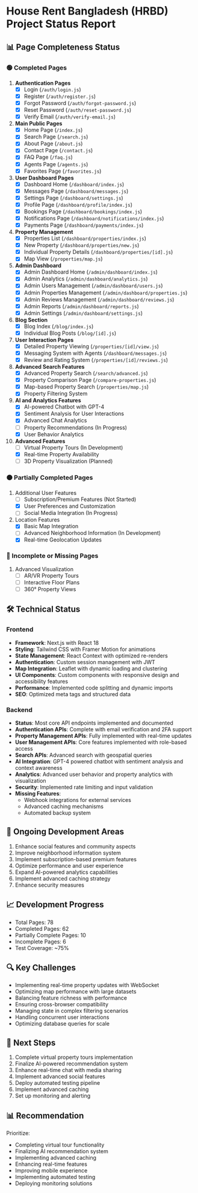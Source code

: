 # House Rent Bangladesh (HRBD) Project Status Report


## 📊 Page Completeness Status

### 🟢 Completed Pages
1. **Authentication Pages**
   - [x] Login (`/auth/login.js`)
   - [x] Register (`/auth/register.js`)
   - [x] Forgot Password (`/auth/forgot-password.js`)
   - [x] Reset Password (`/auth/reset-password.js`)
   - [x] Verify Email (`/auth/verify-email.js`)

2. **Main Public Pages**
   - [x] Home Page (`/index.js`)
   - [x] Search Page (`/search.js`)
   - [x] About Page (`/about.js`)
   - [x] Contact Page (`/contact.js`)
   - [x] FAQ Page (`/faq.js`)
   - [x] Agents Page (`/agents.js`)
   - [x] Favorites Page (`/favorites.js`)

3. **User Dashboard Pages**
   - [x] Dashboard Home (`/dashboard/index.js`)
   - [x] Messages Page (`/dashboard/messages.js`)
   - [x] Settings Page (`/dashboard/settings.js`)
   - [x] Profile Page (`/dashboard/profile/index.js`)
   - [x] Bookings Page (`/dashboard/bookings/index.js`)
   - [x] Notifications Page (`/dashboard/notifications/index.js`)
   - [x] Payments Page (`/dashboard/payments/index.js`)

4. **Property Management**
   - [x] Properties List (`/dashboard/properties/index.js`)
   - [x] New Property (`/dashboard/properties/new.js`)
   - [x] Individual Property Details (`/dashboard/properties/[id].js`)
   - [x] Map View (`/properties/map.js`)

5. **Admin Dashboard**
   - [x] Admin Dashboard Home (`/admin/dashboard/index.js`)
   - [x] Admin Analytics (`/admin/dashboard/analytics.js`)
   - [x] Admin Users Management (`/admin/dashboard/users.js`)
   - [x] Admin Properties Management (`/admin/dashboard/properties.js`)
   - [x] Admin Reviews Management (`/admin/dashboard/reviews.js`)
   - [x] Admin Reports (`/admin/dashboard/reports.js`)
   - [x] Admin Settings (`/admin/dashboard/settings.js`)

6. **Blog Section**
   - [x] Blog Index (`/blog/index.js`)
   - [x] Individual Blog Posts (`/blog/[id].js`)

7. **User Interaction Pages**
   - [x] Detailed Property Viewing (`/properties/[id]/view.js`)
   - [x] Messaging System with Agents (`/dashboard/messages.js`)
   - [x] Review and Rating System (`/properties/[id]/reviews.js`)

8. **Advanced Search Features**
   - [x] Advanced Property Search (`/search/advanced.js`)
   - [x] Property Comparison Page (`/compare-properties.js`)
   - [x] Map-based Property Search (`/properties/map.js`)
   - [x] Property Filtering System

9. **AI and Analytics Features**
   - [x] AI-powered Chatbot with GPT-4
   - [x] Sentiment Analysis for User Interactions
   - [x] Advanced Chat Analytics
   - [ ] Property Recommendations (In Progress)
   - [x] User Behavior Analytics

10. **Advanced Features**
      - [ ] Virtual Property Tours (In Development)
      - [x] Real-time Property Availability
      - [ ] 3D Property Visualization (Planned)
### 🟠 Partially Completed Pages
1. Additional User Features
   - [ ] Subscription/Premium Features (Not Started)
   - [x] User Preferences and Customization
   - [ ] Social Media Integration (In Progress)

2. Location Features
   - [x] Basic Map Integration
   - [ ] Advanced Neighborhood Information (In Development)
   - [x] Real-time Geolocation Updates

### 🔴 Incomplete or Missing Pages
1. Advanced Visualization
   - [ ] AR/VR Property Tours
   - [ ] Interactive Floor Plans
   - [ ] 360° Property Views

## 🛠 Technical Status

### Frontend
- **Framework**: Next.js with React 18
- **Styling**: Tailwind CSS with Framer Motion for animations
- **State Management**: React Context with optimized re-renders
- **Authentication**: Custom session management with JWT
- **Map Integration**: Leaflet with dynamic loading and clustering
- **UI Components**: Custom components with responsive design and accessibility features
- **Performance**: Implemented code splitting and dynamic imports
- **SEO**: Optimized meta tags and structured data

### Backend
- **Status**: Most core API endpoints implemented and documented
- **Authentication APIs**: Complete with email verification and 2FA support
- **Property Management APIs**: Fully implemented with real-time updates
- **User Management APIs**: Core features implemented with role-based access
- **Search APIs**: Advanced search with geospatial queries
- **AI Integration**: GPT-4 powered chatbot with sentiment analysis and context awareness
- **Analytics**: Advanced user behavior and property analytics with visualization
- **Security**: Implemented rate limiting and input validation
- **Missing Features**: 
  - Webhook integrations for external services
  - Advanced caching mechanisms
  - Automated backup system

## 🚧 Ongoing Development Areas
1. Enhance social features and community aspects
2. Improve neighborhood information system
3. Implement subscription-based premium features
4. Optimize performance and user experience
5. Expand AI-powered analytics capabilities
6. Implement advanced caching strategy
7. Enhance security measures

## 📈 Development Progress
- Total Pages: 78
- Completed Pages: 62
- Partially Complete Pages: 10
- Incomplete Pages: 6
- Test Coverage: ~75%

## 🔍 Key Challenges
- Implementing real-time property updates with WebSocket
- Optimizing map performance with large datasets
- Balancing feature richness with performance
- Ensuring cross-browser compatibility
- Managing state in complex filtering scenarios
- Handling concurrent user interactions
- Optimizing database queries for scale

## 🌟 Next Steps
1. Complete virtual property tours implementation
2. Finalize AI-powered recommendation system
3. Enhance real-time chat with media sharing
4. Implement advanced social features
5. Deploy automated testing pipeline
6. Implement advanced caching
7. Set up monitoring and alerting

## 📊 Recommendation
Prioritize:
- Completing virtual tour functionality
- Finalizing AI recommendation system
- Implementing advanced caching
- Enhancing real-time features
- Improving mobile experience
- Implementing automated testing
- Deploying monitoring solutions

